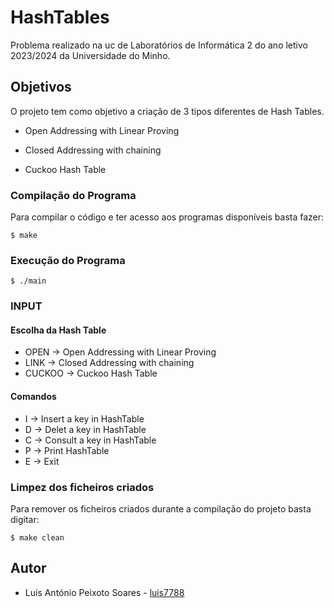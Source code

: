 # HashTables

Problema realizado na uc de Laboratórios de Informática 2 do ano letivo 2023/2024 da Universidade do Minho.

## Objetivos

O projeto tem como objetivo a criação de 3 tipos diferentes de Hash Tables.

* Open Addressing with Linear Proving

* Closed Addressing with chaining

* Cuckoo Hash Table

### Compilação do Programa

Para compilar o código e ter acesso aos programas disponíveis basta fazer: 

```console
$ make
```

### Execução do Programa

```console
$ ./main
```

### INPUT

#### Escolha da Hash Table

* OPEN -> Open Addressing with Linear Proving
* LINK -> Closed Addressing with chaining
* CUCKOO -> Cuckoo Hash Table

#### Comandos

* I -> Insert a key in HashTable
* D -> Delet a key in HashTable 
* C -> Consult a key in HashTable
* P -> Print HashTable
* E -> Exit

### Limpez dos ficheiros criados

Para remover os ficheiros criados durante a compilação do projeto basta digitar:

```console
$ make clean
```

## Autor

* Luís António Peixoto Soares - [luis7788](https://github.com/luis7788)

